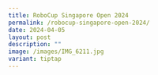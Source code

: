 ```yaml
---
title: RoboCup Singapore Open 2024
permalink: /robocup-singapore-open-2024/
date: 2024-04-05
layout: post
description: ""
image: /images/IMG_6211.jpg
variant: tiptap
---
```

